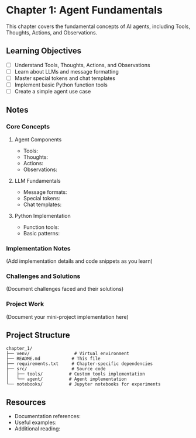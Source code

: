 # Chapter 1: Agent Fundamentals

This chapter covers the fundamental concepts of AI agents, including Tools, Thoughts, Actions, and Observations.

## Learning Objectives

- [ ] Understand Tools, Thoughts, Actions, and Observations
- [ ] Learn about LLMs and message formatting
- [ ] Master special tokens and chat templates
- [ ] Implement basic Python function tools
- [ ] Create a simple agent use case

## Notes

### Core Concepts

1. Agent Components
   - Tools:
   - Thoughts:
   - Actions:
   - Observations:

2. LLM Fundamentals
   - Message formats:
   - Special tokens:
   - Chat templates:

3. Python Implementation
   - Function tools:
   - Basic patterns:

### Implementation Notes

(Add implementation details and code snippets as you learn)

### Challenges and Solutions

(Document challenges faced and their solutions)

### Project Work

(Document your mini-project implementation here)

## Project Structure

```
chapter_1/
├── venv/                 # Virtual environment
├── README.md            # This file
├── requirements.txt     # Chapter-specific dependencies
├── src/                 # Source code
│   ├── tools/          # Custom tools implementation
│   └── agent/          # Agent implementation
└── notebooks/          # Jupyter notebooks for experiments
```

## Resources

- Documentation references:
- Useful examples:
- Additional reading: 
